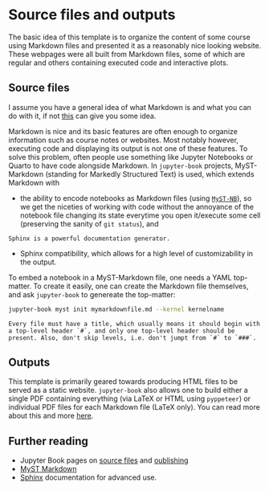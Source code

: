 # Source files and outputs

The basic idea of this template is to organize the content of some course using Markdown files and presented it as a reasonably nice looking website.
These webpages were all built from Markdown files, some of which are regular and others containing executed code and interactive plots.

## Source files

I assume you have a general idea of what Markdown is and what you can do with it, if not [this](https://www.markdownguide.org/basic-syntax) can give you some idea.

Markdown is nice and its basic features are often enough to organize information such as course notes or websites. 
Most notably however, executing code and displaying its output is not one of these features. 
To solve this problem, often people use something like Jupyter Notebooks or Quarto to have code alongside Markdown.
In `jupyter-book` projects, MyST-Markdown (standing for Markedly Structured Text) is used, which extends Markdown with
- the ability to encode notebooks as Markdown files (using [`MyST-NB`](https://myst-nb.readthedocs.io/en/latest/index.html)), so we get the niceties of working with code without the annoyance of the notebook file changing its state everytime you open it/execute some cell (preserving the sanity of `git status`), and
```{margin}
Sphinx is a powerful documentation generator.
```
- Sphinx compatibility, which allows for a high level of customizability in the output.

To embed a notebook in a MyST-Markdown file, one needs a YAML top-matter.
To create it easily, one can create the Markdown file themselves, and ask `jupyter-book` to genereate the top-matter:
```bash
jupyter-book myst init mymarkdownfile.md --kernel kernelname
```

```{important}
Every file must have a title, which usually means it should begin with a top-level header `#`, and only one top-level header should be present. Also, don't skip levels, i.e. don't jumpt from `#` to `###`.
```

## Outputs

This template is primarily geared towards producing HTML files to be served as a static website.
`jupyter-book` also allows one to build either a single PDF containing everything (via LaTeX or HTML using `pyppeteer`) or individual PDF files for each Markdown file (LaTeX only). You can read more about this and more [here](https://jupyterbook.org/en/stable/basics/build.html).

## Further reading
- Jupyter Book pages on [source files](https://jupyterbook.org/en/stable/file-types/index.html) and [oublishing](https://jupyterbook.org/en/stable/basics/building/index.html)
- [MyST Markdown](https://myst-parser.readthedocs.io/en/latest/index.html)
- [Sphinx](https://www.sphinx-doc.org/en/master/) documentation for advanced use.
